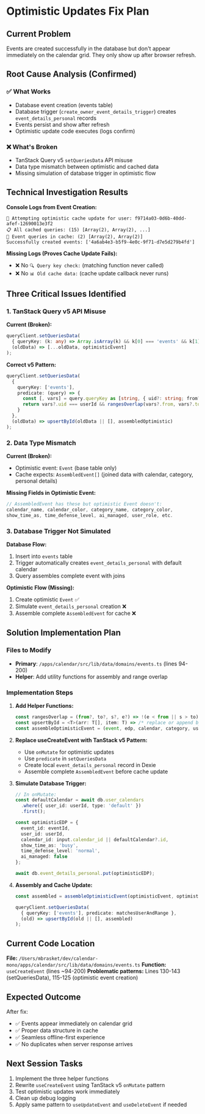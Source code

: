 # Optimistic Updates Fix Plan

## Current Problem
Events are created successfully in the database but don't appear immediately on the calendar grid. They only show up after browser refresh.

## Root Cause Analysis (Confirmed)

### ✅ What Works
- Database event creation (events table)
- Database trigger (`create_owner_event_details_trigger`) creates `event_details_personal` records
- Events persist and show after refresh
- Optimistic update code executes (logs confirm)

### ❌ What's Broken
- TanStack Query v5 `setQueriesData` API misuse
- Data type mismatch between optimistic and cached data
- Missing simulation of database trigger in optimistic flow

## Technical Investigation Results

**Console Logs from Event Creation:**
```
🔄 Attempting optimistic cache update for user: f9714a03-0d6b-40dd-afef-12690013e3f2
📋 All cached queries: (15) [Array(2), Array(2), ...]
📅 Event queries in cache: (2) [Array(2), Array(2)]
Successfully created events: ['4a6ab4e3-b5f9-4e0c-9f71-d7e5d279b4fd']
```

**Missing Logs (Proves Cache Update Fails):**
- ❌ No `🔍 Query key check:` (matching function never called)
- ❌ No `📊 Old cache data:` (cache update callback never runs)

## Three Critical Issues Identified

### 1. TanStack Query v5 API Misuse
**Current (Broken):**
```typescript
queryClient.setQueriesData(
  { queryKey: (k: any) => Array.isArray(k) && k[0] === 'events' && k[1]?.uid === userId },
  (oldData) => [...oldData, optimisticEvent]
);
```

**Correct v5 Pattern:**
```typescript
queryClient.setQueriesData(
  {
    queryKey: ['events'],
    predicate: (query) => {
      const [, vars] = query.queryKey as [string, { uid?: string; from?: number; to?: number }];
      return vars?.uid === userId && rangesOverlap(vars?.from, vars?.to, startMs, endMs);
    }
  },
  (oldData) => upsertById(oldData || [], assembledOptimistic)
);
```

### 2. Data Type Mismatch
**Current (Broken):**
- Optimistic event: `Event` (base table only)
- Cache expects: `AssembledEvent[]` (joined data with calendar, category, personal details)

**Missing Fields in Optimistic Event:**
```typescript
// AssembledEvent has these but optimistic Event doesn't:
calendar_name, calendar_color, category_name, category_color,
show_time_as, time_defense_level, ai_managed, user_role, etc.
```

### 3. Database Trigger Not Simulated
**Database Flow:**
1. Insert into `events` table
2. Trigger automatically creates `event_details_personal` with default calendar
3. Query assembles complete event with joins

**Optimistic Flow (Missing):**
1. Create optimistic `Event` ✅
2. Simulate `event_details_personal` creation ❌
3. Assemble complete `AssembledEvent` for cache ❌

## Solution Implementation Plan

### Files to Modify
- **Primary**: `/apps/calendar/src/lib/data/domains/events.ts` (lines 94-200)
- **Helper**: Add utility functions for assembly and range overlap

### Implementation Steps
1. **Add Helper Functions:**
   ```typescript
   const rangesOverlap = (from?, to?, s?, e?) => !(e < from || s > to);
   const upsertById = <T>(arr: T[], item: T) => /* replace or append by id */;
   const assembleOptimisticEvent = (event, edp, calendar, category, userId) => AssembledEvent;
   ```

2. **Replace useCreateEvent with TanStack v5 Pattern:**
   - Use `onMutate` for optimistic updates
   - Use `predicate` in `setQueriesData`
   - Create local `event_details_personal` record in Dexie
   - Assemble complete `AssembledEvent` before cache update

3. **Simulate Database Trigger:**
   ```typescript
   // In onMutate:
   const defaultCalendar = await db.user_calendars
     .where({ user_id: userId, type: 'default' })
     .first();

   const optimisticEDP = {
     event_id: eventId,
     user_id: userId,
     calendar_id: input.calendar_id || defaultCalendar?.id,
     show_time_as: 'busy',
     time_defense_level: 'normal',
     ai_managed: false
   };

   await db.event_details_personal.put(optimisticEDP);
   ```

4. **Assembly and Cache Update:**
   ```typescript
   const assembled = assembleOptimisticEvent(optimisticEvent, optimisticEDP, calendar, category, userId);

   queryClient.setQueriesData(
     { queryKey: ['events'], predicate: matchesUserAndRange },
     (old) => upsertById(old || [], assembled)
   );
   ```

## Current Code Location
**File:** `/Users/mbrasket/dev/calendar-mono/apps/calendar/src/lib/data/domains/events.ts`
**Function:** `useCreateEvent` (lines ~94-200)
**Problematic patterns:** Lines 130-143 (setQueriesData), 115-125 (optimistic event creation)

## Expected Outcome
After fix:
- ✅ Events appear immediately on calendar grid
- ✅ Proper data structure in cache
- ✅ Seamless offline-first experience
- ✅ No duplicates when server response arrives

## Next Session Tasks
1. Implement the three helper functions
2. Rewrite `useCreateEvent` using TanStack v5 `onMutate` pattern
3. Test optimistic updates work immediately
4. Clean up debug logging
5. Apply same pattern to `useUpdateEvent` and `useDeleteEvent` if needed